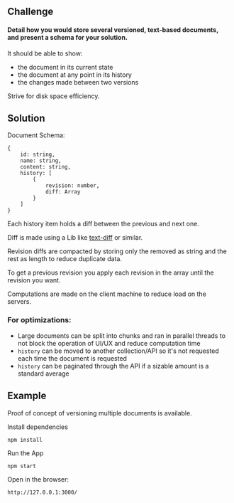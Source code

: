 ## Challenge

#### Detail how you would store several versioned, text-based documents, and present a schema for your solution.

It should be able to show:

- the document in its current state  
- the document at any point in its history  
- the changes made between two versions  

Strive for disk space efficiency.

## Solution

Document Schema:
```
{
    id: string,
    name: string,
    content: string,
    history: [
        {
            revision: number,
            diff: Array
        }
    ]
}
```

Each history item holds a diff between the previous and next one.  

Diff is made using a Lib like [text-diff](https://github.com/liddiard/text-diff) or similar.

Revision diffs are compacted by storing only the removed as string and the rest as length to reduce duplicate data.

To get a previous revision you apply each revision in the array until the revision you want.

Computations are made on the client machine to reduce load on the servers.

### For optimizations:
 - Large documents can be split into chunks and ran in parallel threads to not block the operation of UI/UX and reduce computation time
 - `history` can be moved to another collection/API so it's not requested each time the document is requested 
 - `history` can be paginated through the API if a sizable amount is a standard average 

## Example

Proof of concept of versioning multiple documents is available.

Install dependencies

```
npm install
``` 

Run the App
 
```
npm start
```

Open in the browser: 

```
http://127.0.0.1:3000/
```